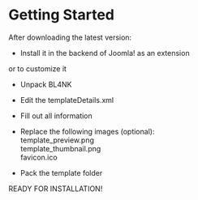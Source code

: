 # Getting Started 

After downloading the latest version: 

* Install it in the backend of Joomla! as an extension 

or to customize it 

* Unpack BL4NK 

* Edit the templateDetails.xml 

* Fill out all information

* Replace the following images \(optional\):   
  template\_preview.png   
  template\_thumbnail.png   
  favicon.ico 

* Pack the template folder 

READY FOR INSTALLATION!

